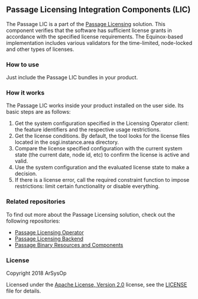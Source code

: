 ## Passage Licensing Integration Components (LIC) 

The Passage LIC is a part of the [Passage Licensing](https://projects.eclipse.org/proposals/eclipse-passage) solution.
This component verifies that the software has sufficient license grants in accordance with the specified license requirements.
The Equinox-based implementation includes various validators for the time-limited, node-locked and other types of licenses.

### How to use

Just include the Passage LIC bundles in your product.

### How it works

The Passage LIC works inside your product installed on the user side. Its basic steps are as follows:
1. Get the system configuration specified in the Licensing Operator client: the feature identifiers and the respective usage restrictions.
2. Get the license conditions. By default, the tool looks for the license files located in the osgi.instance.area directory.
3. Compare the license specified configuration with the current system state (the current date, node id, etc) to confirm the license is active and valid.
4. Use the system configuration and the evaluated license state to make a decision.
5. If there is a license error, call the required constraint function to impose restrictions: limit certain functionality or disable everything.

### Related repositories

To find out more about the Passage Licensing solution, check out the following repositories:
- [Passage Licensing Operator](https://github.com/arsysop/passage-loc)
- [Passage Licensing Backend](https://github.com/arsysop/passage-lbc)
- [Passage Binary Resources and Components](https://github.com/arsysop/passage-brc)

### License

Copyright 2018 ArSysOp

Licensed under the [Apache License, Version 2.0](https://projects.eclipse.org/content/apache-license-version-2.0) license, see the [LICENSE](https://github.com/arsysop/passage-lic/blob/develop/LICENSE) file for details.


